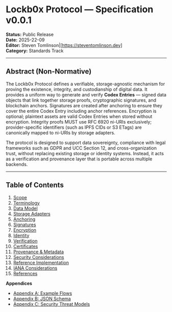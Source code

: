 # Lockb0x Protocol — Specification v0.0.1


**Status:** Public Release  
**Date:** 2025-22-09  
**Editor:** Steven Tomlinson|[https://steventomlinson.dev]  
**Category:** Standards Track  

---

## Abstract (Non-Normative)

The Lockb0x Protocol defines a verifiable, storage-agnostic mechanism for proving the existence, integrity, and custodianship of digital data. It provides a uniform way to generate and verify **Codex Entries** — signed data objects that link together storage proofs, cryptographic signatures, and blockchain anchors. Signatures are created after anchoring to ensure they cover the entire Codex Entry including anchor references. Encryption is optional; plaintext assets are valid Codex Entries when stored without encryption. Integrity proofs MUST use RFC 6920 ni-URIs exclusively; provider-specific identifiers (such as IPFS CIDs or S3 ETags) are canonically mapped to ni-URIs by storage adapters.

The protocol is designed to support data sovereignty, compliance with legal frameworks such as GDPR and UCC Section 12, and cross-organization trust, without replacing existing storage or identity systems. Instead, it acts as a verification and provenance layer that is portable across multiple backends.

---

## Table of Contents

1. [Scope](scope.md)  
2. [Terminology](terminology.md)  
3. [Data Model](data-model.md)  
4. [Storage Adapters](storage-adapters.md)  
5. [Anchoring](anchoring.md)  
6. [Signatures](signatures.md)  
7. [Encryption](encryption.md)  
8. [Identity](identity.md)  
9. [Verification](verification.md)  
10. [Certificates](certificates.md)  
11. [Provenance & Metadata](provenance-metadata.md)  
12. [Security Considerations](security.md)  
13. [Reference Implementation](reference-implementation.md)  
14. [IANA Considerations](iana.md)  
15. [References](references.md)  

**Appendices**  
- [Appendix A: Example Flows](appendix-a-flows.md)  
- [Appendix B: JSON Schema](appendix-b-schema.md)  
- [Appendix C: Security Threat Models](appendix-c-threats.md)
